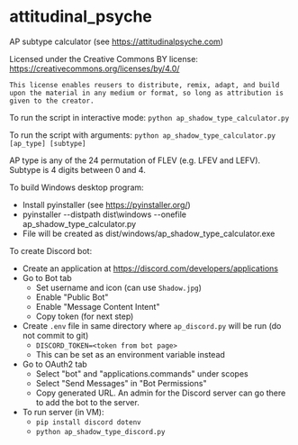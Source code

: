 # attitudinal_psyche

AP subtype calculator (see https://attitudinalpsyche.com)

Licensed under the Creative Commons BY license:
https://creativecommons.org/licenses/by/4.0/

```This license enables reusers to distribute, remix, adapt, and build upon the material in any medium or format, so long as attribution is given to the creator.```

To run the script in interactive mode:
`python ap_shadow_type_calculator.py`

To run the script with arguments:
`python ap_shadow_type_calculator.py [ap_type] [subtype]`

AP type is any of the 24 permutation of FLEV (e.g. LFEV and LEFV).
Subtype is 4 digits between 0 and 4.

To build Windows desktop program:
- Install pyinstaller (see https://pyinstaller.org/)
- pyinstaller --distpath dist\windows --onefile ap_shadow_type_calculator.py
- File will be created as dist/windows/ap_shadow_type_calculator.exe

To create Discord bot:
- Create an application at https://discord.com/developers/applications
- Go to Bot tab
  - Set username and icon (can use `Shadow.jpg`) 
  - Enable "Public Bot"
  - Enable "Message Content Intent"
  - Copy token (for next step)
- Create `.env` file in same directory where `ap_discord.py` will be run (do not commit to git)
  - `DISCORD_TOKEN=<token from bot page>` 
  - This can be set as an environment variable instead
- Go to OAuth2 tab
  - Select "bot" and "applications.commands" under scopes
  - Select "Send Messages" in "Bot Permissions"
  - Copy generated URL. An admin for the Discord server can go there to add the bot to the server.
- To run server (in VM):
  - `pip install discord dotenv` 
  - `python ap_shadow_type_discord.py`